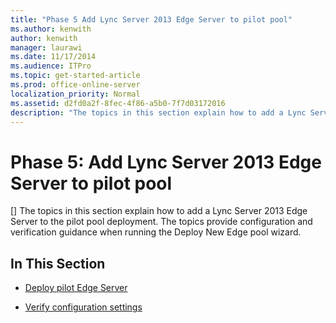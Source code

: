 ```yaml
---
title: "Phase 5 Add Lync Server 2013 Edge Server to pilot pool"
ms.author: kenwith
author: kenwith
manager: laurawi
ms.date: 11/17/2014
ms.audience: ITPro
ms.topic: get-started-article
ms.prod: office-online-server
localization_priority: Normal
ms.assetid: d2fd0a2f-8fec-4f86-a5b0-7f7d03172016
description: "The topics in this section explain how to add a Lync Server 2013 Edge Server to the pilot pool deployment. The topics provide configuration and verification guidance when running the Deploy New Edge pool wizard."
---
```


# Phase 5: Add Lync Server 2013 Edge Server to pilot pool
[]
The topics in this section explain how to add a Lync Server 2013 Edge Server to the pilot pool deployment. The topics provide configuration and verification guidance when running the Deploy New Edge pool wizard. 
  
## In This Section

- [Deploy pilot Edge Server](deploy-pilot-edge-server.md)
    
- [Verify configuration settings](verify-configuration-settings.md)
    

